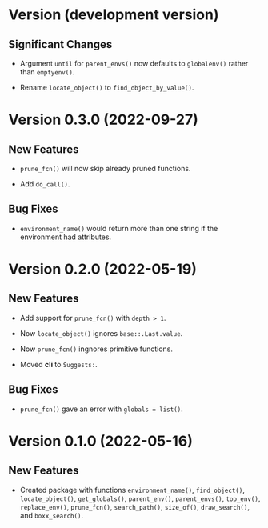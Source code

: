 # Version (development version)

## Significant Changes

 * Argument `until` for `parent_envs()` now defaults to `globalenv()`
   rather than `emptyenv()`.
   
 * Rename `locate_object()` to `find_object_by_value()`.
 

# Version 0.3.0 (2022-09-27)

## New Features

* `prune_fcn()` will now skip already pruned functions.

* Add `do_call()`.

## Bug Fixes

* `environment_name()` would return more than one string if
  the environment had attributes.
  

# Version 0.2.0 (2022-05-19)

## New Features

* Add support for `prune_fcn()` with `depth > 1`.

* Now `locate_object()` ignores `base::.Last.value`.

* Now `prune_fcn()` ingnores primitive functions.

* Moved **cli** to `Suggests:`.


## Bug Fixes

* `prune_fcn()` gave an error with `globals = list()`.


# Version 0.1.0 (2022-05-16)

## New Features

* Created package with functions `environment_name()`, `find_object()`,
  `locate_object()`, `get_globals()`, `parent_env()`, `parent_envs()`,
  `top_env()`, `replace_env()`, `prune_fcn()`, `search_path()`,
  `size_of()`, `draw_search()`, and `boxx_search()`.


